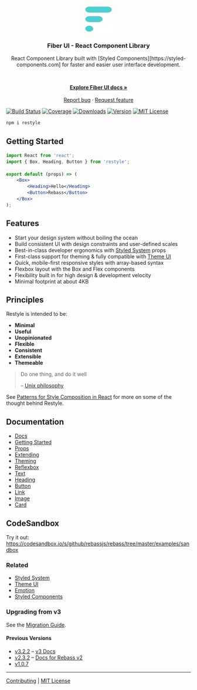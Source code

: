 <p align="center">
  <a href="https://fiberui.com">
    <img src="./logo.svg" alt="Fiber UI logo" width="72" height="72">
  </a>
</p>

<h3 align="center">Fiber UI - React Component Library</h3>
<p align="center">React Component Library built with [Styled Components][https://styled-components.com] for faster and easier user interface development.</p>
<br>
<p align="center">
  <a href="https://fiberui.com"><strong>Explore Fiber UI docs »</strong></a>
  <br>
  <br>
  <a href="https://github.com/fiberui/css/issues/new?template=bug.md">Report bug</a>
  ·
  <a href="https://github.com/fiberui/css/issues/new?template=feature.md&labels=feature">Request feature</a>
</p>

[![Build Status][badge]][travis]
[![Coverage][coverage-badge]][coverage]
[![Downloads][downloads-badge]][npm]
[![Version][version-badge]][npm]
[![MIT License][license-badge]](LICENSE.md)

[badge]: https://flat.badgen.net/travis/rebassjs/rebass/master
[travis]: https://travis-ci.org/rebassjs/rebass
[coverage-badge]: https://flat.badgen.net/codecov/c/github/rebassjs/rebass
[coverage]: https://codecov.io/github/rebassjs/rebass
[downloads-badge]: https://flat.badgen.net/npm/dw/rebass
[version-badge]: https://flat.badgen.net/npm/v/rebass
[license-badge]: https://flat.badgen.net/badge/license/MIT/blue
[npm]: https://npmjs.com/package/rebass

```sh
npm i restyle
```

## Getting Started

```jsx
import React from 'react';
import { Box, Heading, Button } from 'restyle';

export default (props) => (
	<Box>
		<Heading>Hello</Heading>
		<Button>Rebass</Button>
	</Box>
);
```

## Features

-   Start your design system without boiling the ocean
-   Build consistent UI with design constraints and user-defined scales
-   Best-in-class developer ergonomics with [Styled System][] props
-   First-class support for theming &
    fully compatible with [Theme UI][]
-   Quick, mobile-first responsive styles with array-based syntax
-   Flexbox layout with the Box and Flex components
-   Flexibility built in for high design & development velocity
-   Minimal footprint at about 4KB

## Principles

Restyle is intended to be:

-   **Minimal**
-   **Useful**
-   **Unopinionated**
-   **Flexible**
-   **Consistent**
-   **Extensible**
-   **Themeable**

> Do one thing, and do it well
>
> – [Unix philosophy](https://en.wikipedia.org/wiki/Unix_philosophy#Do_One_Thing_and_Do_It_Well)

See [Patterns for Style Composition in React](http://jxnblk.com/writing/patterns-for-style-composition-in-react/)
for more on some of the thought behind Restyle.

## Documentation

-   [Docs](https://rebassjs.org)
-   [Getting Started](https://rebassjs.org/getting-started)
-   [Props](https://rebassjs.org/props)
-   [Extending](https://rebassjs.org/extending)
-   [Theming](https://rebassjs.org/theming)
-   [Reflexbox](https://rebassjs.org/reflexbox)
-   [Text](https://rebassjs.org/Text)
-   [Heading](https://rebassjs.org/Heading)
-   [Button](https://rebassjs.org/Button)
-   [Link](https://rebassjs.org/Link)
-   [Image](https://rebassjs.org/Image)
-   [Card](https://rebassjs.org/Card)

## CodeSandbox

Try it out:
https://codesandbox.io/s/github/rebassjs/rebass/tree/master/examples/sandbox

### Related

-   [Styled System][]
-   [Theme UI][]
-   [Emotion][]
-   [Styled Components][]

[styled system]: https://styled-system.com
[styled components]: https://github.com/styled-components/styled-components
[emotion]: https://github.com/emotion-js/emotion
[theme ui]: https://theme-ui.com

### Upgrading from v3

See the [Migration Guide](https://rebassjs.org/migrating/).

#### Previous Versions

-   [v3.2.2](https://github.com/rebassjs/rebass/tree/v3.2.2) – [v3 Docs](https://rebass-v3.now.sh)
-   [v2.3.2](https://github.com/rebassjs/rebass/tree/v2) – [Docs for Rebass v2](https://rebass-v2.now.sh)
-   [v1.0.7](https://github.com/rebassjs/rebass/tree/v1.0.7)

---

[Contributing](CONTRIBUTING.md) | [MIT License](LICENSE.md)
